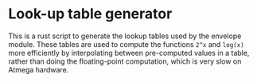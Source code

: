 # Look-up table generator

This is a rust script to generate the lookup tables used by the envelope module.
These tables are used to compute the functions `2^x` and `log(x)` more efficiently
by interpolating between pre-computed values in a table, rather than doing the
floating-point computation, which is very slow on Atmega hardware.
